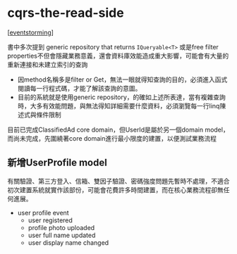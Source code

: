 # cqrs-the-read-side

[[eventstorming]]

書中多次提到 generic repository that returns `IQueryable<T>` 或是free filter properties不但會隱藏業務意義，還會資料庫效能造成重大影響，可能會有大量的重新連接和未建立索引的查詢

- 因method名稱多是filter or Get，無法一眼就得知查詢的目的，必須進入函式閱讀每一行程式碼，才能了解該查詢的意圖。
- 目前的系統就是使用generic repository，的確如上述所表達，當有複雜查詢時，大多有效能問題，與無法得知詳細需要什麼資料，必須瀏覽每一行linq陳述式與條件限制


目前已完成ClassifiedAd core domain，但UserId是屬於另一個domain model，而尚未完成，先圍繞著core domain進行最小限度的建置，以便測試業務流程

## 新增UserProfile model

有關驗證、第三方登入、信箱、雙因子驗證、密碼強度問題先暫時不處理，不適合初次建置系統就實作該部份，可能會花費許多時間建置，而在核心業務流程卻無任何進展。

- user profile event
    - user registered
    - profile photo uploaded
    - user full name updated
    - user display name changed


[//begin]: # "Autogenerated link references for markdown compatibility"
[eventstorming]: eventstorming.md "eventstorming"
[//end]: # "Autogenerated link references"